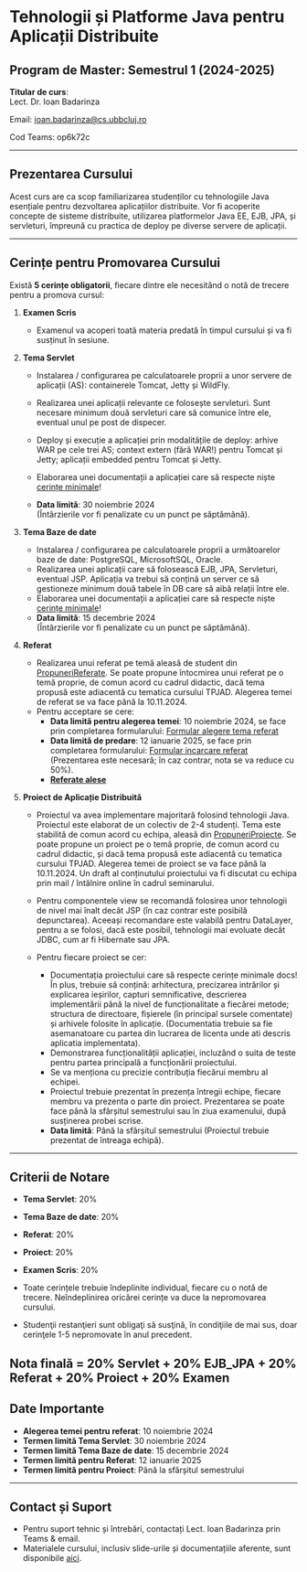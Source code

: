 # Tehnologii și Platforme Java pentru Aplicații Distribuite

## Program de Master: Semestrul 1 (2024-2025)

**Titular de curs**:  
Lect. Dr. Ioan Badarinza

Email: ioan.badarinza@cs.ubbcluj.ro

Cod Teams: op6k72c

---

## Prezentarea Cursului

Acest curs are ca scop familiarizarea studenților cu tehnologiile Java esențiale pentru dezvoltarea aplicațiilor
distribuite. Vor fi acoperite concepte de sisteme distribuite, utilizarea platformelor Java EE, EJB, JPA, și servleturi,
împreună cu practica de deploy pe diverse servere de aplicații.

---

## Cerințe pentru Promovarea Cursului

Există **5 cerințe obligatorii**, fiecare dintre ele necesitând o notă de trecere pentru a promova cursul:

1. **Examen Scris**
    - Examenul va acoperi toată materia predată în timpul cursului și va fi susținut în sesiune.

2. **Tema Servlet**
    - Instalarea / configurarea pe calculatoarele proprii a unor servere de aplicații (AS): containerele Tomcat, Jetty
      și WildFly.

   - Realizarea unei aplicații relevante ce folosește servleturi. Sunt necesare minimum două servleturi care să comunice
     între ele, eventual unul pe post de dispecer. 
   - Deploy și execuție a aplicației prin modalitățile de deploy: arhive WAR pe cele trei AS; context extern (fără WAR!)
     pentru Tomcat și Jetty; aplicații embedded pentru Tomcat și Jetty.
   - Elaborarea unei documentații a aplicației care să respecte niște [cerințe minimale](docs/cerinte-minimale.md)!
   
   - **Data limită**: 30 noiembrie 2024  
   (Întârzierile vor fi penalizate cu un punct pe săptămână).


3. **Tema Baze de date** 
   - Instalarea / configurarea pe calculatoarele proprii a următoarelor baze de date: PostgreSQL, MicrosoftSQL, Oracle.
   - Realizarea unei aplicații care să folosească EJB, JPA, Servleturi, eventual JSP. Aplicația va trebui să conțină un 
   server ce să gestioneze minimum două tabele în DB care să aibă relații între ele.
   - Elaborarea unei documentații a aplicației care să respecte niște [cerințe minimale](docs/cerinte-minimale.md)!
   - **Data limită**: 15 decembrie 2024  
    (Întârzierile vor fi penalizate cu un punct pe săptămână).


4. **Referat**
    - Realizarea unui referat pe temă aleasă de student din [PropuneriReferate](docs/propuneri-referate.md). 
      Se poate propune întocmirea unui referat pe o temă proprie, de comun acord cu cadrul didactic, dacă 
      tema propusă este adiacentă cu tematica cursului TPJAD. Alegerea temei de referat se va face până la 10.11.2024. 
    - Pentru acceptare se cere:
         - **Data limită pentru alegerea temei**: 10 noiembrie 2024, se face prin completarea formularului: [Formular alegere tema referat](https://docs.google.com/forms/d/e/1FAIpQLSfVadGnQzDXGqD-zi1HzARnlRVM37EjwasDgujeNrbMbneJwA/viewform?usp=sf_link)
         - **Data limită de predare**: 12 ianuarie 2025, se face prin completarea formularului: [Formular incarcare referat](https://docs.google.com/forms/d/e/1FAIpQLSeP_LVBJu53rEbixz53nidb3Sk94vqe6C14kC2eCJ6x4Tkpyw/viewform?usp=sf_link)
         (Prezentarea este necesară; în caz contrar, nota se va reduce cu 50%).
         - **[Referate alese](https://docs.google.com/spreadsheets/d/1kHTwSvYlEYYwaQM39vhKhkdyvbmCYnTKKLImyYYv1yY/edit?usp=sharing)**


5. **Proiect de Aplicație Distribuită**
   - Proiectul va avea implementare majoritară folosind tehnologii Java. Proiectul este elaborat de un colectiv 
   de 2-4 studenți. Tema este stabilită de comun acord cu echipa, aleasă din [PropuneriProiecte](docs/propuneri-proiecte.md). 
   Se poate propune un proiect pe o temă proprie, de comun acord cu cadrul didactic, și dacă tema propusă este adiacentă cu tematica 
   cursului TPJAD. Alegerea temei de proiect se va face până la 10.11.2024. Un draft al conținutului proiectului va fi 
   discutat cu echipa prin mail / întâlnire online în cadrul seminarului.

   - Pentru componentele view se recomandă folosirea unor tehnologii de nivel mai înalt decât JSP (în caz contrar este
   posibilă depunctarea). Aceeași recomandare este valabilă pentru DataLayer, pentru a se folosi, dacă este posibil, 
   tehnologii mai evoluate decât JDBC, cum ar fi Hibernate sau JPA.
   - Pentru fiecare proiect se cer:
      - Documentația proiectului care să respecte cerințe minimale docs! În plus, trebuie să conțină: arhitectura, 
     precizarea intrărilor și explicarea ieșirilor, capturi semnificative, descrierea implementării până la nivel de 
     funcționalitate a fiecărei metode; structura de directoare, fișierele (în principal sursele comentate) și arhivele folosite în aplicație. (Documentatia trebuie sa fie asemanatoare cu partea din lucrarea de licenta unde ati descris aplicatia implementata).
      - Demonstrarea funcționalității aplicației, incluzând o suita de teste pentru partea principală a funcționării 
     proiectului.
      - Se va menționa cu precizie contribuția fiecărui membru al echipei. 
      - Proiectul trebuie prezentat în prezența întregii echipe, fiecare membru va prezenta o parte din proiect. Prezentarea se poate face până la sfârșitul semestrului sau în ziua examenului, după susținerea probei scrise.
      - **Data limită**: Până la sfârșitul semestrului (Proiectul trebuie prezentat de întreaga echipă).

---

## Criterii de Notare

- **Tema Servlet**: 20%
- **Tema Baze de date**: 20%
- **Referat**: 20%
- **Proiect**: 20%
- **Examen Scris**: 20%


- Toate cerințele trebuie îndeplinite individual, fiecare cu o notă de trecere. Neîndeplinirea oricărei cerințe va duce la
nepromovarea cursului.
- Studenţii restanţieri sunt obligaţi să susţină, în condiţiile de mai sus, doar cerinţele 1-5 nepromovate în anul precedent.

Nota finală = 20% Servlet + 20% EJB_JPA + 20% Referat + 20% Proiect + 20% Examen
---

## Date Importante

- **Alegerea temei pentru referat**: 10 noiembrie 2024
- **Termen limită Tema Servlet**: 30 noiembrie 2024
- **Termen limită Tema Baze de date**: 15 decembrie 2024
- **Termen limită pentru Referat**: 12 ianuarie 2025
- **Termen limită pentru Proiect**: Până la sfârșitul semestrului

---

## Contact și Suport

- Pentru suport tehnic și întrebări, contactați Lect. Ioan Badarinza prin Teams & email.
- Materialele cursului, inclusiv slide-urile și documentațiile aferente, sunt disponibile [aici](TBA).
